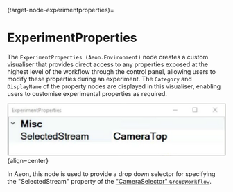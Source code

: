 (target-node-experimentproperties)=
# ExperimentProperties
The `ExperimentProperties (Aeon.Environment)` node creates a custom visualiser that provides direct access to any properties exposed at the highest level of the workflow through the control panel, allowing users to modify these properties during an experiment. 
The `Category` and `DisplayName` of the property nodes are displayed in this visualiser, enabling users to customise experimental properties as required.

![ExperimentProperties](../../../images/Experiment_properties.svg){align=center}

In Aeon, this node is used to provide a drop down selector for specifying the "SelectedStream" property of the ["CameraSelector" `GroupWorkflow`](target-groupworkflow-cameraselector).
